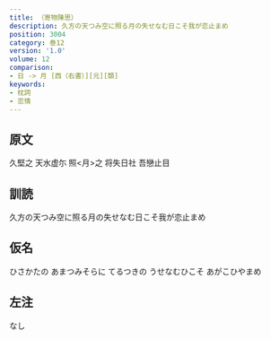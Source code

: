 ```yaml
---
title: （寄物陳思）
description: 久方の天つみ空に照る月の失せなむ日こそ我が恋止まめ
position: 3004
category: 巻12
version: '1.0'
volume: 12
comparison:
- 日 -> 月 [西（右書）][元][類]
keywords:
- 枕詞
- 恋情
---
```


## 原文

久堅之 天水虚尓 照<月>之 将失日社 吾戀止目

## 訓読

久方の天つみ空に照る月の失せなむ日こそ我が恋止まめ

## 仮名

ひさかたの あまつみそらに てるつきの うせなむひこそ あがこひやまめ

## 左注

なし

